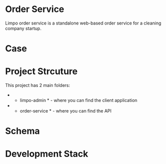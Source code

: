 # Order Service
Limpo order service is a standalone web-based order service for a cleaning company startup.

# Case

                              
# Project Strcuture 
This project has 2 main folders:
- * limpo-admin * -  where you can find the client application
- * order-service * - where you can find the API

# Schema

 
# Development Stack
